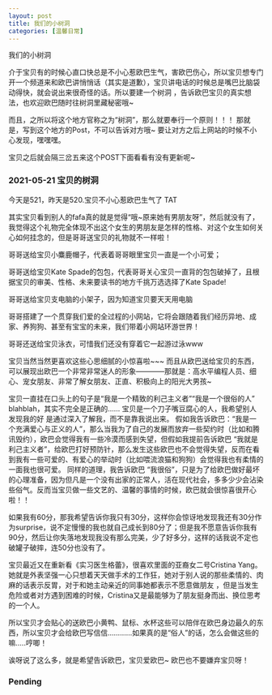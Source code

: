 ```yaml
---
layout: post
title: 我们的小树洞
categories: [温馨日常]
---
```


我们的小树洞<abs>

介于宝贝有的时候心直口快总是不小心惹欧巴生气，害欧巴伤心，所以宝贝想专门开一个频道来和欧巴讲悄悄话（其实是道歉），宝贝讲电话的时候总是嘴巴比脑袋动得快，就会说出来很奇怪的话。所以要建一个树洞
，告诉欧巴宝贝的真实想法，也欢迎欧巴随时往树洞里藏秘密哦~
  
而且，之所以将这个地方官称之为“树洞”，那么就要奉行一个原则！！！ 那就是，写到这个地方的Post，不可以告诉对方哦~ 要让对方之后上网站的时候不小心发现，嘿嘿嘿。
  
  宝贝之后就会隔三岔五来这个POST下面看看有没有更新呢~

### 2021-05-21 宝贝的树洞
今天是521，昨天是520.宝贝不小心惹欧巴生气了 TAT

其实宝贝看到别人的fafa真的就是觉得“哦~原来她有男朋友呀”，然后就没有了，我觉得这个礼物完全体现不出这个女生的男朋友是怎样的性格、对这个女生如何关心如何挂念的，但是哥哥送宝贝的礼物就不一样啦！

哥哥送给宝贝小麋鹿帽子，代表着哥哥眼里宝贝一直是一个小可爱；

哥哥送给宝贝Kate Spade的包包，代表哥哥关心宝贝一直背的包包破掉了，且根据宝贝的审美、性格、未来要读书的地方千挑万选选择了Kate Spade! 

哥哥送给宝贝支电脑的小架子，因为知道宝贝要天天用电脑

哥哥搭建了一个贯穿我们爱的全过程的小网站，它将会跟随着我们经历异地、成家、养狗狗、甚至有宝宝的未来，我们带着小网站环游世界！

哥哥还送给宝贝泳衣，可惜我们还没有穿着它一起游过泳www

宝贝当然当然更喜欢这些心思细腻的小惊喜啦~~~ 而且从欧巴送给宝贝的东西，可以展现出欧巴一个非常非常迷人的形象————那就是：高水平编程人员、细心、宠女朋友、非常了解女朋友、正直、积极向上的阳光大男孩~
  
宝贝一直挂在口头上的句子是“我是一个精致的利己主义者”“我是一个很俗的人” blahblah，其实不完全是正确的…… 宝贝是一个刀子嘴豆腐心的人，我希望别人发现我的好
是通过深入了解我，而不是靠我说出来。 假如我告诉欧巴：“我是一个充满爱心与正义的人”，那么当我为了自己的发展而放弃一些契约时（比如和腾讯毁约），欧巴会觉得我有一些冷漠而感到失望，但假如我提前告诉欧巴
“我就是利己主义者”，给欧巴打好预防针，那么发生这些欧巴也不会觉得失望，反而在看到我有一些可爱的、有爱心的举动时（比如喂流浪猫和狗狗）会觉得我也有柔情的一面我也很可爱。 同样的道理，我告诉欧巴
“我很俗”，只是为了给欧巴做好最坏的心理准备，因为但凡是一个没有出家的正常人，活在现代社会，多多少少会沾染些俗气。反而当宝贝做一些文艺的、温馨的事情的时候，欧巴就会很惊喜很开心啦！！ 

 如果我有60分，那我希望告诉你我只有30分，这样你会惊讶地发现我还有30分作为surprise，说不定慢慢的我也就自己成长到80分了；但是我不愿意告诉你我有90分，然后让你失落地发现我没有那么完美，少了好多分，这样的话我说不定也破罐子破摔，连50分也没有了。
  
宝贝最近又在重新看《实习医生格蕾》，很喜欢里面的亚裔女二号Cristina Yang。她就是外表坚强一心只想着天天做手术的工作狂，她对于别人说的那些柔情的、肉麻的话表示反胃，对于和她主动亲近的同事她都表示不愿意做朋友
，但是当发生危险或者对方遇到困难的时候，Cristina又是最能够为了朋友挺身而出、换位思考的一个人。
  
所以宝贝才会贴心的送欧巴小黄鸭、鼠标、水杯这些可以陪伴在欧巴身边最久的东西，所以宝贝才会给欧巴写信信…………如果真的是“俗人”的话，怎么会做这些的嘛.....哼唧！

诶呀说了这么多，就是希望告诉欧巴，宝贝爱欧巴~ 欧巴也不要嫌弃宝贝呀！
  
  
  ### Pending
